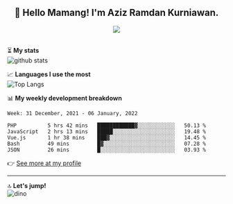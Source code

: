 <h2 align="center">👋 Hello Mamang! I'm Aziz Ramdan Kurniawan.</h2>  
<p align="center">
  <img src="https://komarev.com/ghpvc/?username=azizramdan"> <br><br>
</p>
    
⏳ **My stats**  
![github stats](https://github-readme-stats.vercel.app/api?username=azizramdan&show_icons=true&count_private=true&title_color=000&hide_border=true&hide_title=true)  

📈 **Languages I use the most**  
![Top Langs](https://github-readme-stats.vercel.app/api/top-langs/?username=azizramdan&layout=compact&langs_count=6&hide=tsql&hide_border=true&hide_title=true&exclude_repo=Futsal-Go,Futsal-Go-Admin,Sistem-Informasi-Sensus-Harian-Rawat-Inap)  

📊 **My weekly development breakdown**
<!--START_SECTION:waka-->
```text
Week: 31 December, 2021 - 06 January, 2022

PHP          5 hrs 42 mins   ████████████▓░░░░░░░░░░░░   50.13 % 
JavaScript   2 hrs 13 mins   █████░░░░░░░░░░░░░░░░░░░░   19.48 % 
Vue.js       1 hr 38 mins    ███▓░░░░░░░░░░░░░░░░░░░░░   14.45 % 
Bash         49 mins         █▓░░░░░░░░░░░░░░░░░░░░░░░   07.28 % 
JSON         26 mins         █░░░░░░░░░░░░░░░░░░░░░░░░   03.93 % 
```
<!--END_SECTION:waka-->
👉 [See more at my profile](https://wakatime.com/@azizramdan)
***
🔝 **Let's jump!**  
![dino](https://raw.githubusercontent.com/azizramdan/azizramdan/master/dino.gif)  
